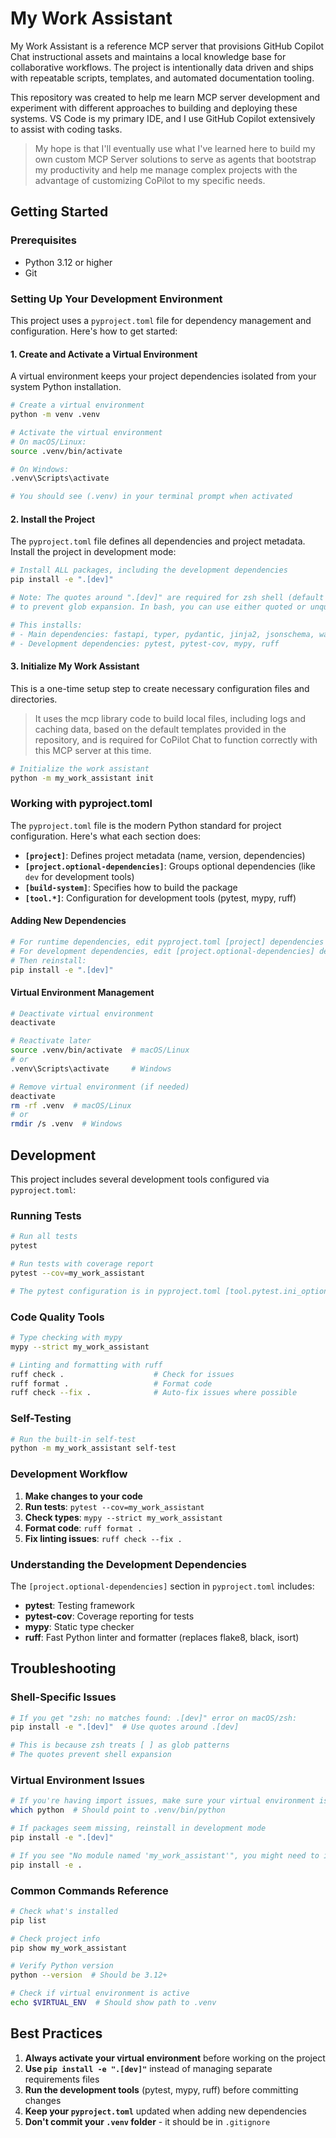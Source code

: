 # My Work Assistant

My Work Assistant is a reference MCP server that provisions GitHub Copilot Chat
instructional assets and maintains a local knowledge base for collaborative
workflows. The project is intentionally data driven and ships with repeatable
scripts, templates, and automated documentation tooling.

This repository was created to help me learn MCP server development and experiment
with different approaches to building and deploying these systems. VS Code is my
primary IDE, and I use GitHub Copilot extensively to assist with coding tasks.

> My hope is that I'll eventually use what I've learned here to build my own
> custom MCP Server solutions to serve as agents that bootstrap my productivity
> and help me manage complex projects with the advantage of customizing CoPilot
> to my specific needs.

## Getting Started

### Prerequisites

- Python 3.12 or higher
- Git

### Setting Up Your Development Environment

This project uses a `pyproject.toml` file for dependency management and configuration. Here's how to get started:

#### 1. Create and Activate a Virtual Environment

A virtual environment keeps your project dependencies isolated from your system Python installation.

```bash
# Create a virtual environment
python -m venv .venv

# Activate the virtual environment
# On macOS/Linux:
source .venv/bin/activate

# On Windows:
.venv\Scripts\activate

# You should see (.venv) in your terminal prompt when activated
```

#### 2. Install the Project

The `pyproject.toml` file defines all dependencies and project metadata. Install the project in development mode:

```bash
# Install ALL packages, including the development dependencies
pip install -e ".[dev]"

# Note: The quotes around ".[dev]" are required for zsh shell (default on macOS)
# to prevent glob expansion. In bash, you can use either quoted or unquoted.

# This installs:
# - Main dependencies: fastapi, typer, pydantic, jinja2, jsonschema, watchdog, uvicorn
# - Development dependencies: pytest, pytest-cov, mypy, ruff
```

#### 3. Initialize My Work Assistant

This is a one-time setup step to create necessary configuration files and directories.

> It uses the mcp library code to build local files, including logs and caching data,
> based on the default templates provided in the repository, and is required for
> CoPilot Chat to function correctly with this MCP server at this time.

```bash
# Initialize the work assistant
python -m my_work_assistant init
```

### Working with pyproject.toml

The `pyproject.toml` file is the modern Python standard for project configuration. Here's what each section does:

- **`[project]`**: Defines project metadata (name, version, dependencies)
- **`[project.optional-dependencies]`**: Groups optional dependencies (like `dev` for development tools)
- **`[build-system]`**: Specifies how to build the package
- **`[tool.*]`**: Configuration for development tools (pytest, mypy, ruff)

#### Adding New Dependencies

```bash
# For runtime dependencies, edit pyproject.toml [project] dependencies array
# For development dependencies, edit [project.optional-dependencies] dev array
# Then reinstall:
pip install -e ".[dev]"
```

#### Virtual Environment Management

```bash
# Deactivate virtual environment
deactivate

# Reactivate later
source .venv/bin/activate  # macOS/Linux
# or
.venv\Scripts\activate     # Windows

# Remove virtual environment (if needed)
deactivate
rm -rf .venv  # macOS/Linux
# or
rmdir /s .venv  # Windows
```

## Development

This project includes several development tools configured via `pyproject.toml`:

### Running Tests

```bash
# Run all tests
pytest

# Run tests with coverage report
pytest --cov=my_work_assistant

# The pytest configuration is in pyproject.toml [tool.pytest.ini_options]
```

### Code Quality Tools

```bash
# Type checking with mypy
mypy --strict my_work_assistant

# Linting and formatting with ruff
ruff check .                    # Check for issues
ruff format .                   # Format code
ruff check --fix .              # Auto-fix issues where possible
```

### Self-Testing

```bash
# Run the built-in self-test
python -m my_work_assistant self-test
```

### Development Workflow

1. **Make changes to your code**
2. **Run tests**: `pytest --cov=my_work_assistant`
3. **Check types**: `mypy --strict my_work_assistant`
4. **Format code**: `ruff format .`
5. **Fix linting issues**: `ruff check --fix .`

### Understanding the Development Dependencies

The `[project.optional-dependencies]` section in `pyproject.toml` includes:

- **pytest**: Testing framework
- **pytest-cov**: Coverage reporting for tests
- **mypy**: Static type checker
- **ruff**: Fast Python linter and formatter (replaces flake8, black, isort)

## Troubleshooting

### Shell-Specific Issues

```bash
# If you get "zsh: no matches found: .[dev]" error on macOS/zsh:
pip install -e ".[dev]"  # Use quotes around .[dev]

# This is because zsh treats [ ] as glob patterns
# The quotes prevent shell expansion
```

### Virtual Environment Issues

```bash
# If you're having import issues, make sure your virtual environment is activated
which python  # Should point to .venv/bin/python

# If packages seem missing, reinstall in development mode
pip install -e ".[dev]"

# If you see "No module named 'my_work_assistant'", you might need to install in editable mode
pip install -e .
```

### Common Commands Reference

```bash
# Check what's installed
pip list

# Check project info
pip show my_work_assistant

# Verify Python version
python --version  # Should be 3.12+

# Check if virtual environment is active
echo $VIRTUAL_ENV  # Should show path to .venv
```

## Best Practices

1. **Always activate your virtual environment** before working on the project
2. **Use `pip install -e ".[dev]"`** instead of managing separate requirements files
3. **Run the development tools** (pytest, mypy, ruff) before committing changes
4. **Keep your `pyproject.toml`** updated when adding new dependencies
5. **Don't commit your `.venv` folder** - it should be in `.gitignore`
